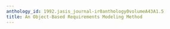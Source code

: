 ```yaml
---
anthology_id: 1992.jasis_journal-ir0anthology0volumeA43A1.5
title: An Object-Based Requirements Modeling Method
---
```

